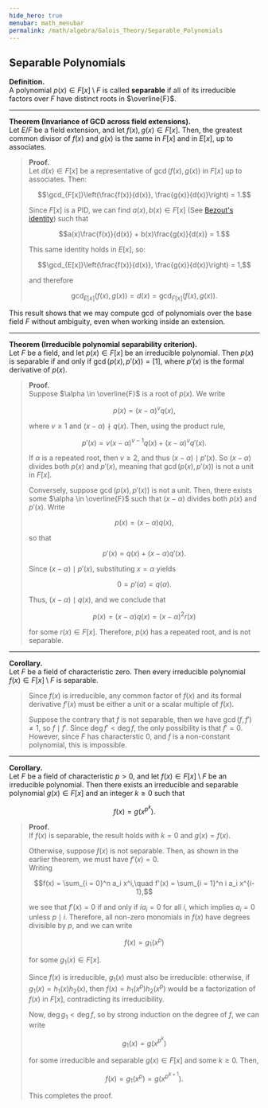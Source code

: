 ```yaml
---
hide_hero: true
menubar: math_menubar
permalink: /math/algebra/Galois_Theory/Separable_Polynomials
---
```

## Separable Polynomials

**Definition.**  
A polynomial $p(x) \in F[x] \setminus F$ is called **separable** if all of its irreducible factors over $F$ have distinct roots in $\overline{F}$.

---

**Theorem (Invariance of GCD across field extensions).**  
Let $E/F$ be a field extension, and let $f(x), g(x) \in F[x]$. Then, the greatest common divisor of $f(x)$ and $g(x)$ is the same in $F[x]$ and in $E[x]$, up to associates.

> **Proof.**  
> Let $d(x) \in F[x]$ be a representative of $\gcd(f(x), g(x))$ in $F[x]$ up to associates. Then:
> 
> $$\gcd_{F[x]}\left(\frac{f(x)}{d(x)}, \frac{g(x)}{d(x)}\right) = 1.$$
> 
> Since $F[x]$ is a PID, we can find $a(x), b(x) \in F[x]$ (See [Bezout's identity](../1_Ring_Theory/80_Greatest_Common_Divisors_in_UFDs.md)) such that
> 
> $$a(x)\frac{f(x)}{d(x)} + b(x)\frac{g(x)}{d(x)} = 1.$$
> 
> This same identity holds in $E[x]$, so:
> 
> $$\gcd_{E[x]}\left(\frac{f(x)}{d(x)}, \frac{g(x)}{d(x)}\right) = 1,$$
> 
> and therefore
> 
> $$\gcd_{E[x]}(f(x), g(x)) = d(x) = \gcd_{F[x]}(f(x), g(x)).$$

This result shows that we may compute $\gcd$ of polynomials over the base field $F$ without ambiguity, even when working inside an extension.

---

**Theorem (Irreducible polynomial separability criterion).**  
Let $F$ be a field, and let $p(x) \in F[x]$ be an irreducible polynomial. Then $p(x)$ is separable if and only if $\gcd(p(x), p'(x)) = [1]$, where $p'(x)$ is the formal derivative of $p(x)$.

> **Proof.**  
> Suppose $\alpha \in \overline{F}$ is a root of $p(x)$. We write
> 
> $$p(x) = (x - \alpha)^v q(x),$$
> 
> where $v \ge 1$ and $(x - \alpha) \nmid q(x)$. Then, using the product rule,
> 
> $$p'(x) = v(x - \alpha)^{v - 1} q(x) + (x - \alpha)^v q'(x).$$
> 
> If $\alpha$ is a repeated root, then $v \ge 2$, and thus $(x - \alpha) \mid p'(x)$. So $(x - \alpha)$ divides both $p(x)$ and $p'(x)$, meaning that $\gcd(p(x), p'(x))$ is not a unit in $F[x]$.
> 
> Conversely, suppose $\gcd(p(x), p'(x))$ is not a unit. Then, there exists some $\alpha \in \overline{F}$ such that $(x - \alpha)$ divides both $p(x)$ and $p'(x)$. Write
> 
> $$p(x) = (x - \alpha) q(x),$$
> 
> so that
> 
> $$p'(x) = q(x) + (x - \alpha) q'(x).$$
> 
> Since $(x - \alpha) \mid p'(x)$, substituting $x = \alpha$ yields
> 
> $$0 = p'(\alpha) = q(\alpha).$$
> 
> Thus, $(x - \alpha) \mid q(x)$, and we conclude that
> 
> $$p(x) = (x-\alpha)q(x) = (x - \alpha)^2 r(x)$$
> 
> for some $r(x) \in F[x]$. Therefore, $p(x)$ has a repeated root, and is not separable.

---

**Corollary.**  
Let $F$ be a field of characteristic zero. Then every irreducible polynomial $f(x) \in F[x] \setminus F$ is separable.

> Since $f(x)$ is irreducible, any common factor of $f(x)$ and its formal derivative $f'(x)$ must be either a unit or a scalar multiple of $f(x)$. 
> 
> Suppose the contrary that $f$ is not separable, then we have $\gcd(f, f') \neq 1$, so $f \mid f'$. Since $\deg f' < \deg f$, the only possibility is that 
> $f' = 0$. However, since $F$ has characterstic 0, and $f$ is a non-constant polynomial, this is impossible. 

---

**Corollary.**  
Let $F$ be a field of characteristic $p > 0$, and let $f(x) \in F[x] \setminus F$ be an irreducible polynomial.
Then there exists an irreducible and separable polynomial $g(x) \in F[x]$ and an integer $k \ge 0$ such that 

$$f(x) = g\left(x^{p^k}\right).$$

> **Proof.**  
> If $f(x)$ is separable, the result holds with $k = 0$ and $g(x) = f(x)$.
> 
> Otherwise, suppose $f(x)$ is not separable. Then, as shown in the earlier theorem, we must have $f'(x) = 0$.  
> Writing
> 
> $$f(x) = \sum_{i = 0}^n a_i x^i,\quad f'(x) = \sum_{i = 1}^n i a_i x^{i-1},$$
> 
> we see that $f'(x) = 0$ if and only if $i a_i = 0$ for all $i$, which implies $a_i = 0$ unless $p \mid i$.
> Therefore, all non-zero monomials in $f(x)$ have degrees divisible by $p$, and we can write
> 
> $$f(x) = g_1(x^p)$$
> 
> for some $g_1(x) \in F[x]$.
> 
> Since $f(x)$ is irreducible, $g_1(x)$ must also be irreducible: otherwise, if $g_1(x) = h_1(x) h_2(x)$, then $f(x) = h_1(x^p) h_2(x^p)$
> would be a factorization of $f(x)$ in $F[x]$, contradicting its irreducibility.
> 
> Now, $\deg g_1 < \deg f$, so by strong induction on the degree of $f$, we can write
> 
> $$g_1(x) = g(x^{p^k})$$
> 
> for some irreducible and separable $g(x) \in F[x]$ and some $k \ge 0$. Then,
> 
> $$f(x) = g_1(x^p) = g\left(x^{p^{k+1}}\right).$$
> 
> This completes the proof.


